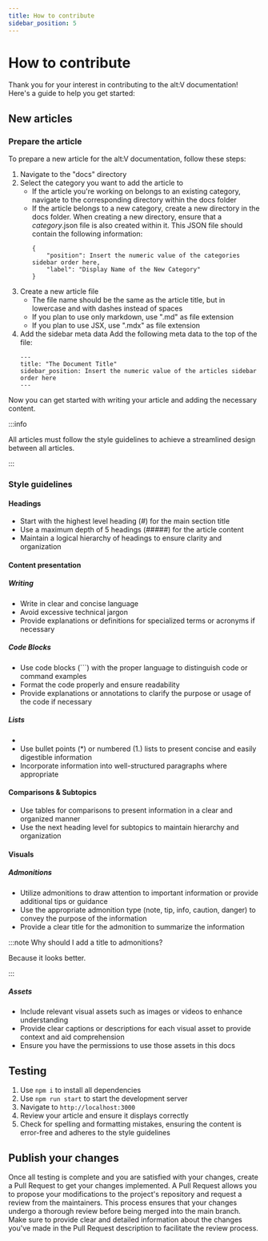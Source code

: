 ```yaml
---
title: How to contribute
sidebar_position: 5
---
```


# How to contribute

Thank you for your interest in contributing to the alt:V documentation!
Here's a guide to help you get started:

## New articles

### Prepare the article

To prepare a new article for the alt:V documentation, follow these steps:

1. Navigate to the "docs" directory
2. Select the category you want to add the article to
   - If the article you're working on belongs to an existing category, navigate to the corresponding directory within the docs folder
   - If the article belongs to a new category, create a new directory in the docs folder. When creating a new directory, ensure that a _category_.json file is also created within it. This JSON file should contain the following information:
       ```
       {
           "position": Insert the numeric value of the categories sidebar order here,
           "label": "Display Name of the New Category"
       }
       ```
3. Create a new article file
    - The file name should be the same as the article title, but in lowercase and with dashes instead of spaces
    - If you plan to use only markdown, use ".md" as file extension
    - If you plan to use JSX, use ".mdx" as file extension
4. Add the sidebar meta data
    Add the following meta data to the top of the file:
    ```
    ---
    title: "The Document Title"
    sidebar_position: Insert the numeric value of the articles sidebar order here
    ---
    ```

Now you can get started with writing your article and adding the necessary content.

:::info

All articles must follow the style guidelines to achieve a streamlined design between all articles.

:::

### Style guidelines

#### Headings

- Start with the highest level heading (#) for the main section title
- Use a maximum depth of 5 headings (#####) for the article content
- Maintain a logical hierarchy of headings to ensure clarity and organization

#### Content presentation

##### Writing

- Write in clear and concise language
- Avoid excessive technical jargon
- Provide explanations or definitions for specialized terms or acronyms if necessary
  
##### Code Blocks

- Use code blocks (```) with the proper language to distinguish code or command examples
- Format the code properly and ensure readability
- Provide explanations or annotations to clarify the purpose or usage of the code if necessary

##### Lists
- 
- Use bullet points (*) or numbered (1.) lists to present concise and easily digestible information
- Incorporate information into well-structured paragraphs where appropriate

#### Comparisons & Subtopics

- Use tables for comparisons to present information in a clear and organized manner
- Use the next heading level for subtopics to maintain hierarchy and organization

#### Visuals

##### Admonitions

- Utilize admonitions to draw attention to important information or provide additional tips or guidance
- Use the appropriate admonition type (note, tip, info, caution, danger) to convey the purpose of the information
- Provide a clear title for the admonition to summarize the information

:::note Why should I add a title to admonitions?

Because it looks better.

:::

##### Assets

- Include relevant visual assets such as images or videos to enhance understanding
- Provide clear captions or descriptions for each visual asset to provide context and aid comprehension
- Ensure you have the permissions to use those assets in this docs

## Testing

1. Use `npm i` to install all dependencies
2. Use `npm run start` to start the development server
3. Navigate to `http://localhost:3000`
4. Review your article and ensure it displays correctly
5. Check for spelling and formatting mistakes, ensuring the content is error-free and adheres to the style guidelines

## Publish your changes

Once all testing is complete and you are satisfied with your changes, create a Pull Request to get your changes implemented.
A Pull Request allows you to propose your modifications to the project's repository and request a review from the maintainers.
This process ensures that your changes undergo a thorough review before being merged into the main branch.
Make sure to provide clear and detailed information about the changes you've made in the Pull Request description to facilitate the review process.